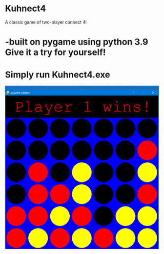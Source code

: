 # Kuhnect4
A classic game of two-player connect 4!

-built on pygame using python 3.9
Give it a try for yourself!
=================================================================================================
Simply run Kuhnect4.exe
=================================================================================================
![alt text](https://raw.githubusercontent.com/shayan-imran/Kuhnect4/main/SCREENSHOT.png)
